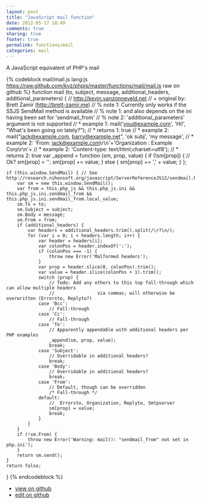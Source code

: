 ```yaml
---
layout: post
title: "JavaScript mail function"
date: 2012-05-17 18:49
comments: true
sharing: true
footer: true
permalink: functions/mail
categories: mail
---
```

A JavaScript equivalent of PHP's mail
<!-- more -->
{% codeblock mail/mail.js lang:js https://raw.github.com/kvz/phpjs/master/functions/mail/mail.js raw on github %}
function mail (to, subject, message, additional_headers, additional_parameters) {
    // http://kevin.vanzonneveld.net
    // +   original by: Brett Zamir (http://brett-zamir.me)
    // %          note 1: Currently only works if the SSJS SendMail method is available
    // %          note 1: and also depends on the ini having been set for 'sendmail_from'
    // %          note 2: 'additional_parameters' argument is not supported
    // *     example 1: mail('you@example.com', 'Hi!', "What's been going on lately?");
    // *     returns 1: true
    // *     example 2: mail("jack@example.com, barry@example.net", 'ok subj', 'my message',
    // *     example 2:           'From: jack@example.com\r\n'+'Organization : Example Corp\r\n'+
    // *     example 2:           'Content-type: text/html;charset=utf8');
    // *     returns 2: true
    var _append = function (sm, prop, value) {
        if (!sm[prop]) { // Ok?
            sm[prop] = '';
            sm[prop] += value;
        } else {
            sm[prop] += ',' + value;
        }
    };

    if (this.window.SendMail) { // See http://research.nihonsoft.org/javascript/ServerReferenceJS12/sendmail.htm
        var sm = new this.window.SendMail();
        var from = this.php_js && this.php_js.ini && this.php_js.ini.sendmail_from && this.php_js.ini.sendmail_from.local_value;
        sm.To = to;
        sm.Subject = subject;
        sm.Body = message;
        sm.From = from;
        if (additional_headers) {
            var headers = additional_headers.trim().split(/\r?\n/);
            for (var i = 0; i < headers.length; i++) {
                var header = headers[i];
                var colonPos = header.indexOf(':');
                if (colonPos === -1) {
                    throw new Error('Malformed headers');
                }
                var prop = header.slice(0, colonPos).trim();
                var value = header.slice(colonPos + 1).trim();
                switch (prop) {
                    // Todo: Add any others to this top fall-through which can allow multiple headers
                    //                via commas; will otherwise be overwritten (Errorsto, Replyto?)
                case 'Bcc':
                    // Fall-through
                case 'Cc':
                    // Fall-through
                case 'To':
                    // Apparently appendable with additional headers per PHP examples
                    _append(sm, prop, value);
                    break;
                case 'Subject':
                    // Overridable in additional headers?
                    break;
                case 'Body':
                    // Overridable in additional headers?
                    break;
                case 'From':
                    // Default, though can be overridden
                    /* Fall-through */
                default:
                    //  Errorsto, Organization, Replyto, Smtpserver
                    sm[prop] = value;
                    break;
                }
            }
        }
        if (!sm.From) {
            throw new Error('Warning: mail(): "sendmail_from" not set in php.ini');
        }
        return sm.send();
    }
    return false;
}
{% endcodeblock %}
<ul>
 <li><a href="https://github.com/kvz/phpjs/blob/master/functions/mail/mail.js">view on github</a></li>
 <li><a href="https://github.com/kvz/phpjs/edit/master/functions/mail/mail.js">edit on github</a></li>
</ul>
